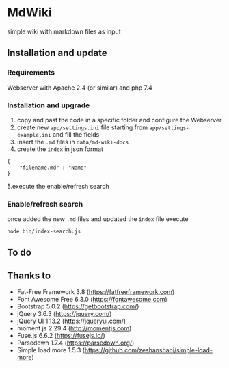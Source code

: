 # MdWiki
simple wiki with markdown files as input

## Installation and update

### Requirements
Webserver with Apache 2.4 (or similar) and php 7.4

### Installation and upgrade
1. copy and past the code in a specific folder and configure the Webserver
2. create new `app/settings.ini` file starting from `app/settings-example.ini` and fill the fields
3. insert the `.md` files in `data/md-wiki-docs`
4. create the `index` in json format
```
{
	"filename.md" : "Name"
}
```
5.execute the enable/refresh search

### Enable/refresh search
once added the new `.md` files and updated the `index` file execute
```
node bin/index-search.js
```

## To do

## Thanks to
- Fat-Free Framework 3.8 (https://fatfreeframework.com)
- Font Awesome Free 6.3.0 (https://fontawesome.com)
- Bootstrap 5.0.2 (https://getbootstrap.com/)
- jQuery 3.6.3 (https://jquery.com/)
- jQuery UI 1.13.2 (https://jqueryui.com/)
- moment.js 2.29.4 (http://momentjs.com)
- Fuse.js 6.6.2 (https://fusejs.io/)
- Parsedown 1.7.4 (https://parsedown.org/)
- Simple load more 1.5.3 (https://github.com/zeshanshani/simple-load-more)